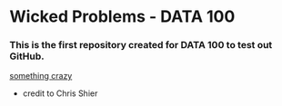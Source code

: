 # Wicked Problems - DATA 100

### This is the first repository created for DATA 100 to test out GitHub.

[something crazy](https://www.csh.bz/line/05xp.html) 
- credit to Chris Shier
